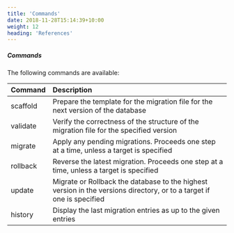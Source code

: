 ```yaml
---
title: 'Commands'
date: 2018-11-28T15:14:39+10:00
weight: 12
heading: 'References'
---
```

##### Commands
The following commands are available:

| Command | Description |
| :------------- | :------------ |
| scaffold       | Prepare the template for the migration file for the next version of the database |
| validate       | Verify the correctness of the structure of the migration file for the specified version |
| migrate        | Apply any pending migrations. Proceeds one step at a time, unless a target is specified |
| rollback       | Reverse the latest migration. Proceeds one step at a time, unless a target is specified |
| update         | Migrate or Rollback the database to the highest version in the versions directory, or to a target if one is specified |
| history        | Display the last migration entries as up to the given entries |